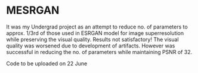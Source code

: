 # MESRGAN
It was my Undergrad project as an attempt to reduce no. of parameters to approx. 1/3rd of those used in ESRGAN model for image superresolution while preserving the visual quality. Results not satisfactory! The visual quality was worsened due to development of artifacts. However was successful in reducing the no. of parameters while maintaining PSNR of 32. 

Code to be uploaded on 22 June
